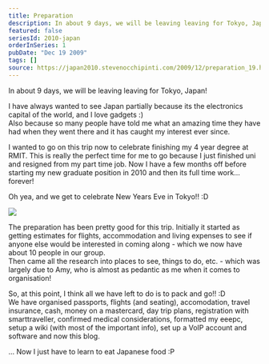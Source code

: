 ```yaml
---
title: Preparation
description: In about 9 days, we will be leaving leaving for Tokyo, Japan!   I have always wanted to see Japan partially because its the electronics capi...
featured: false
seriesId: 2010-japan
orderInSeries: 1
pubDate: "Dec 19 2009"
tags: []
source: https://japan2010.stevenocchipinti.com/2009/12/preparation_19.html
---
```


In about 9 days, we will be leaving leaving for Tokyo, Japan!

I have always wanted to see Japan partially because its the electronics capital of the world, and I love gadgets :)  
Also because so many people have told me what an amazing time they have had when they went there and it has caught my interest ever since.

I wanted to go on this trip now to celebrate finishing my 4 year degree at RMIT. This is really the perfect time for me to go because I just finished uni and resigned from my part time job. Now I have a few months off before starting my new graduate position in 2010 and then its full time work... forever!

Oh yea, and we get to celebrate New Years Eve in Tokyo!! :D

[![](https://1.bp.blogspot.com/_l2YQkMP1pOU/SyxnVt4Y75I/AAAAAAAAAKY/6kLjF0cZXlM/s320/DSC_0007.JPG)](https://1.bp.blogspot.com/_l2YQkMP1pOU/SyxnVt4Y75I/AAAAAAAAAKY/6kLjF0cZXlM/s1600-h/DSC_0007.JPG)

The preparation has been pretty good for this trip. Initially it started as getting estimates for flights, accommodation and living expenses to see if anyone else would be interested in coming along - which we now have about 10 people in our group.  
Then came all the research into places to see, things to do, etc. - which was largely due to Amy, who is almost as pedantic as me when it comes to organisation!

So, at this point, I think all we have left to do is to pack and go!! :D  
We have organised passports, flights (and seating), accomodation, travel insurance, cash, money on a mastercard, day trip plans, registration with smarttraveller, confirmed medical considerations, formatted my eeepc, setup a wiki (with most of the important info), set up a VoIP account and software and now this blog.

... Now I just have to learn to eat Japanese food :P
